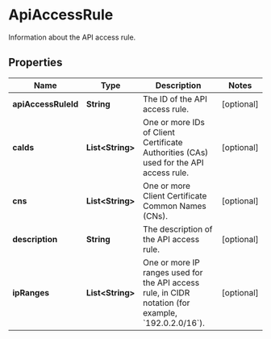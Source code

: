 

# ApiAccessRule

Information about the API access rule.

## Properties

| Name | Type | Description | Notes |
|------------ | ------------- | ------------- | -------------|
|**apiAccessRuleId** | **String** | The ID of the API access rule. |  [optional] |
|**caIds** | **List&lt;String&gt;** | One or more IDs of Client Certificate Authorities (CAs) used for the API access rule. |  [optional] |
|**cns** | **List&lt;String&gt;** | One or more Client Certificate Common Names (CNs). |  [optional] |
|**description** | **String** | The description of the API access rule. |  [optional] |
|**ipRanges** | **List&lt;String&gt;** | One or more IP ranges used for the API access rule, in CIDR notation (for example, &#x60;192.0.2.0/16&#x60;). |  [optional] |



